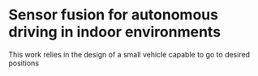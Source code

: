 # Sensor fusion for autonomous driving in indoor environments

This work relies in the design of a small vehicle capable to go to desired positions
